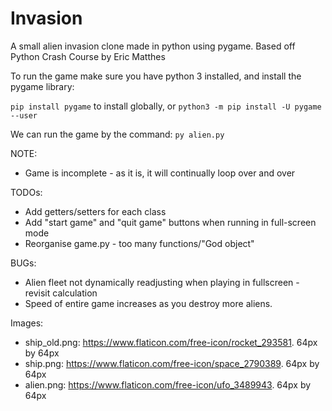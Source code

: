 # Invasion
A small alien invasion clone made in python using pygame. 
Based off Python Crash Course by Eric Matthes

To run the game make sure you have python 3 installed, and install the pygame library:

`pip install pygame` to install globally, or `python3 -m pip install -U pygame --user` 

We can run the game by the command: `py alien.py`

NOTE: 
* Game is incomplete - as it is, it will continually loop over and over

TODOs: 
* Add getters/setters for each class 
* Add "start game" and "quit game" buttons when running in full-screen mode
* Reorganise game.py - too many functions/"God object" 

BUGs:
* Alien fleet not dynamically readjusting when playing in fullscreen - revisit calculation
* Speed of entire game increases as you destroy more aliens.

Images:
* ship_old.png: https://www.flaticon.com/free-icon/rocket_293581. 64px by 64px
* ship.png: https://www.flaticon.com/free-icon/space_2790389. 64px by 64px
* alien.png: https://www.flaticon.com/free-icon/ufo_3489943. 64px by 64px
